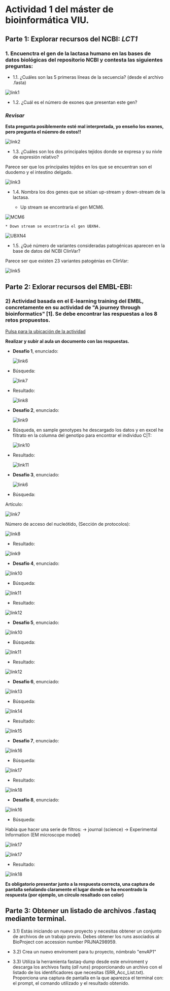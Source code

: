 # Actividad 1 del máster de bioinformática VIU.

## Parte 1: Explorar recursos  del NCBI: *LCT1*

### 1. Encuenctra el gen de la lactasa humano en las bases de datos biológicas del repositorio NCBI y contesta las siguientes preguntas:

* 1.1. ¿Cuáles son las 5 primeras líneas de la secuencia? (desde el archivo .fasta)

![link1](images/5_priemeras_lineas_lactasa.png)

* 1.2. ¿Cuál es el número de exones que presentan este gen?

### ***Revisar***

**Esta pregunta posiblemente esté mal interpretada, yo enseño los exones, pero pregunta el núemro de estos!!**

![link2](images/exones_lactasa.png)

* 1.3. ¿Cuáles son los dos principales tejidos donde se expresa y su nivle de expresión relativo?

Parece ser que los principales tejidos en los que se encuentran son el duodemo y el intestino delgado.

![link3](images/tejidos_expresados.png)

* 1.4. Nombra los dos genes que se sitúan up-stream y down-stream de la lactasa.

    * Up stream se encontraría el gen MCM6.

![MCM6](images/mcm6.png)

    * Down stream se encontraría el gen UBXN4.

![UBXN4](images/ubxn4.png)

* 1.5. ¿Qué número de variantes consideradas patogénicas aparecen en la base de datos del NCBI ClinVar?

Parece ser que existen 23 variantes patogénias en ClinVar:

![link5](images/variantes_patogenicas.png)

## Parte 2: Exlorar recursos del EMBL-EBI:

### 2) Actividad basada en el E-learning training del EMBL, concretamente en su actividad de "A journey through bioinformatics" [1]. Se debe encontrar las respuestas a los 8 retos propuestos.

[Pulsa para la ubicación de la actividad](https://www.ebi.ac.uk/training/online/courses/a-journey-through-bioinformatics/)

**Realizar y subir al aula un documento con las respuestas.**

* **Desafío 1**, enunciado:

    ![link6](images/1desafio.png) 
    
* Búsqueda:

    ![link7](images/1desafio_busqueda.png)

* Resultado:

    ![link8](images/1desafio_resultado.png)

* **Desafío 2**, enunciado:

    ![link9](images/2desafio.png) 
    
* Búsqueda, en sample genotypes he descargado los datos y en excel he filtrato en la columna del genotipo para encontrar el individuo C|T:

    ![link10](images/2desafio_busqueda.png)

* Resultado:

    ![link11](images/2desafio_resultado.png)

* **Desafío 3**, enunciado:

    ![link6](images/3desafio.png) 
    
* Búsqueda:

Artículo:

![link7](images/3Desafio.png)

Número de acceso del nucleótido, (Sección de protocolos):

![link8](images/3desafio_nucleotido.png)

* Resultado:

![link9](images/3desafio_resultado.png)

* **Desafío 4**, enunciado:

![link10](images/4desafio.png) 
    
* Búsqueda:

![link11](images/4desafio_busqueda.png)

* Resultado:

![link12](images/4desafio_resultado.png)

* **Desafío 5**, enunciado:

![link10](images/5desafio.png) 
    
* Búsqueda:

![link11](images/5.desafio_busqueda.png)

* Resultado:

![link12](images/4desafio_resultado.png)

* **Desafío 6**, enunciado:

![link13](images/6desafio.png) 
    
* Búsqueda:

![link14](images/6desafio_busqueda.png)

* Resultado:

![link15](images/6desafio_resultado2.png)

* **Desafío 7**, enunciado:

![link16](images/7desafio.png) 
    
* Búsqueda:

![link17](images/7desafio_busqueda.png)

* Resultado:

![link18](images/7desafio_resultado.png)

* **Desafío 8**, enunciado:

![link16](images/8desafio.png) 
    
* Búsqueda:

Había que hacer una serie de filtros: -> journal (science) -> Experimental Information (EM microscope model)

![link17](images/8desafio_busqueda.png)

![link17](images/8desafio_busqueda2.png)


* Resultado:

![link18](images/8desafio_resultado.png)



**Es obligatorio presentar junto a la respuesta correcta, una captura de pantalla señalando claramente el lugar donde se ha encontrado la respuesta (por ejemplo, un círculo resaltado con color)**

## Parte 3: Obtener un listado de archivos .fastaq mediante terminal.

* 3.1) Estás iniciando un nuevo proyecto y necesitas obtener un conjunto de archivos de un trabajo previo. Debes obtener los runs asociados al BioProject con accession number PRJNA298959.



 * 3.2) Crea un nuevo enviroment para tu proyecto, nómbralo "envAP1"

* 3.3) Utiliza la herramienta fastaq-dump desde este enviroment y descarga los archivos fastq (*all runs*) proporcionando un archivo con el listado de los identificadores que necesitas (SRR_Acc_List.txt). Proporciona una captura de pantalla en la que aparezca el terminal con: el prompt, el comando utilizado y el resultado obtenido.
